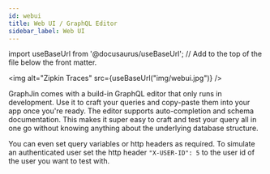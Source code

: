 ```yaml
---
id: webui
title: Web UI / GraphQL Editor
sidebar_label: Web UI
---
```


import useBaseUrl from '@docusaurus/useBaseUrl'; // Add to the top of the file below the front matter.

<img alt="Zipkin Traces" src={useBaseUrl("img/webui.jpg")} />

GraphJin comes with a build-in GraphQL editor that only runs in development. Use it to craft your queries and copy-paste them into your app once you're ready. The editor supports auto-completion and schema documentation. This makes it super easy to craft and test your query all in one go without knowing anything about the underlying database structure.

You can even set query variables or http headers as required. To simulate an authenticated user set the http header `"X-USER-ID": 5` to the user id of the user you want to test with.

